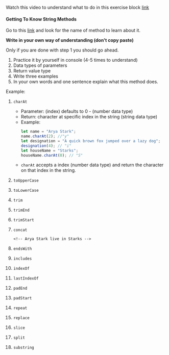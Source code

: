 Watch this video to understand what to do in this exercise block [link](https://www.youtube.com/watch?v=zGpplZj4zY0&feature=youtu.be)

#### Getting To Know String Methods

Go to this [link](https://developer.mozilla.org/en-US/docs/Web/JavaScript/Reference/Global_Objects/String) and look for the name of method to learn about it.

**Write in your own way of understanding (don't copy paste)**

Only if you are done with step 1 you should go ahead.

1. Practice it by yourself in console (4-5 times to understand)
2. Data types of parameters
3. Return value type
4. Write three examples
5. In your own words and one sentence explain what this method does.

Example:

1.  `charAt`

    - Parameter: (index) defaults to 0 - (number data type)
    - Return: character at specific index in the string (string data type)
    - Example:
      ```js
      let name = "Arya Stark";
      name.charAt(2); //"y"
      let designation = "A quick brown fox jumped over a lazy dog";
      designation(4); // "i"
      let houseName = "Starks";
      houseName.charAt(0); // "S"
      ```
    - `charAt` accepts a index (number data type) and return the character on that index in the string.

2.  `toUpperCase`
    <!-- name.toUpperCase();
    'ARYA STARK' -->
    <!-- toUpperCase method returns the value of the string converted to uppercase. -->
3.  `toLowerCase`
    <!-- let school="ALTCAMPUS" -->
    <!-- school.toLowerCase();
    'altcampus' -->
    <!-- toLowerCase method returns the value of the string converted to lowercase. -->
4.  `trim`
    <!-- let username= "    olyrajak    ";  -->
    <!-- username.trim();
    'olyrajak' -->
    <!-- totrim method returns the value of the string by removing extra spaces from start and end of the string. -->
5.  `trimEnd`
    <!-- username.trimEnd();
    '    olyrajak' -->
    <!-- trimEnd method returns the value of the string by removing extra spaces from end of the string. -->
6.  `trimStart`
    <!-- username.trimStart();
    'olyrajak    ' -->
    <!-- trimstart method returns the value of the string by removing extra spaces from start of the string. -->

7.  `concat`
    <!-- let name = "Arya Stark";
            let houseName = "Starks";
            name.concat(" live in ",houseName);-->

        <!-- Arya Stark live in Starks -->

    <!-- concat concatenates the string arguments to the calling string and returns a new string. -->

8.  `endsWith`
<!-- let name = 'Arya Stark';
    name.endsWith('ark'); -->
<!-- true -->
<!-- endsWith method lets you determine whether or not a string ends with another string. It's a case sensitive method. -->
9.  `includes`
    <!-- let houseName = 'Starks';
    houseName.includes('rk'); // true
    houseName.includes('s', 3); // false -->
    <!-- includes method lets you determine whether or not a string includes another string. -->

10. `indexOf`
    <!-- let designation = 'A quick brown fox jumped over a lazy dog';
    designation.indexOf('over', 12);
    25 -->
    <!-- indexOf characters in a string are indexed from left to right. -->

11. `lastIndexOf`
    <!-- let designation = 'A quick brown fox jumped over a lazy dog';
    designation.lastIndexOf('over', 32);
    // 25
    let houseName = 'Starks';
    houseName.lastIndexOf('Rk');
    // -1
    houseName.lastIndexOf('s', -4);
    // -1 -->
    <!-- lastIndexOf characters in a string are indexed from left to right. -->

12. `padEnd`
<!-- let designation = 'A quick brown fox jumped over a lazy dog';
designation.padEnd(42); // "A quick brown fox jumped over a lazy dog          "
let houseName = 'Starks';
houseName.padEnd(3, '*'); // "Starks" -->

<!-- padEnd adds the padding end of the string with the original string and returns it's value. -->

13. `padStart`
<!-- let designation = 'A quick brown fox jumped over a lazy dog';
designation.padStart(30); // "     A quick brown fox jumped over a lazy dog"
let houseName = 'Starks';
houseName.padStart(2, '*'); // "Starks" -->

<!-- padStart adds the padding at start of the string with the original string and returns it's value. -->

14. `repeat`

<!-- let name = 'Arya';
name.repeat(7); // "AryaAryaAryaAryaAryaAryaArya"
let designation = `I'm a Develper`;
designation.repeat(); // " "
let houseName = 'Starks  ';
houseName.repeat(4); // "Starks  Starks  Starks  Starks  " -->

<!-- repeat adds the repeated string and returns it. -->

15. `replace`

<!-- let designation = `I'm a Developer`;
designation.replace('o', '..'); // "I'm a dev..per"
let houseName = 'Starks';
houseName.replace('s', 'S'); // "StarkS" -->

<!-- replace returns the replaced string. -->

16. `slice`
<!-- let name = 'Arya';
name.slice(3); // "Ary"
let designation = `I'm a Developer`;
designation.slice(5, 15); // " Developer"
let houseName = 'Starks';
houseName.slice(6, 0); // "" -->

<!-- slice extracts the text from one string and returns a new string. Changes to the text in one string do not affect the other string. -->

17. `split`

<!-- let name = 'Arya';
name.split(" "); // [ "Arya" ]
let designation = `I'm a Developer`;
designation.split(' ', 8); // [ "I'm", "a", "Developer" ]
let houseName = 'This is just a simple home';
houseName.split(); // [ "This is just a simple home" ] -->

<!-- split separator is removed from the string, and the substrings are returned in an array. -->

18. `substring`

<!-- let name = 'Arya';
name.substring(2); // "ya"
let designation = `I'm a Developer`;
sentance.substring(5, 18); // " Developer"
let houseName = 'Starks';
houseName.substring(6, 0); // "Starks" -->

<!-- sunstring extracts characters from indexStart up to but not including indexEnd. -->
